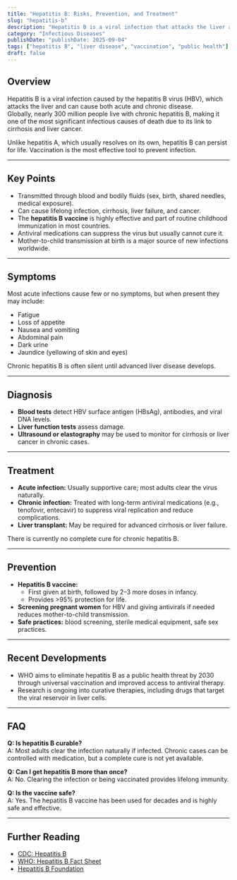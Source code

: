 ```yaml
---
title: "Hepatitis B: Risks, Prevention, and Treatment"
slug: "hepatitis-b"
description: "Hepatitis B is a viral infection that attacks the liver and can cause chronic disease, cirrhosis, or liver cancer. Vaccination is the best prevention."
category: "Infectious Diseases"
publishDate: "publishDate: 2025-09-04"
tags: ["hepatitis B", "liver disease", "vaccination", "public health"]
draft: false
---
```


## Overview
Hepatitis B is a viral infection caused by the hepatitis B virus (HBV), which attacks the liver and can cause both acute and chronic disease.  
Globally, nearly 300 million people live with chronic hepatitis B, making it one of the most significant infectious causes of death due to its link to cirrhosis and liver cancer.  

Unlike hepatitis A, which usually resolves on its own, hepatitis B can persist for life. Vaccination is the most effective tool to prevent infection.  

---

## Key Points
- Transmitted through blood and bodily fluids (sex, birth, shared needles, medical exposure).  
- Can cause lifelong infection, cirrhosis, liver failure, and cancer.  
- The **hepatitis B vaccine** is highly effective and part of routine childhood immunization in most countries.  
- Antiviral medications can suppress the virus but usually cannot cure it.  
- Mother-to-child transmission at birth is a major source of new infections worldwide.  

---

## Symptoms
Most acute infections cause few or no symptoms, but when present they may include:  
- Fatigue  
- Loss of appetite  
- Nausea and vomiting  
- Abdominal pain  
- Dark urine  
- Jaundice (yellowing of skin and eyes)  

Chronic hepatitis B is often silent until advanced liver disease develops.  

---

## Diagnosis
- **Blood tests** detect HBV surface antigen (HBsAg), antibodies, and viral DNA levels.  
- **Liver function tests** assess damage.  
- **Ultrasound or elastography** may be used to monitor for cirrhosis or liver cancer in chronic cases.  

---

## Treatment
- **Acute infection:** Usually supportive care; most adults clear the virus naturally.  
- **Chronic infection:** Treated with long-term antiviral medications (e.g., tenofovir, entecavir) to suppress viral replication and reduce complications.  
- **Liver transplant:** May be required for advanced cirrhosis or liver failure.  

There is currently no complete cure for chronic hepatitis B.  

---

## Prevention
- **Hepatitis B vaccine:**  
  - First given at birth, followed by 2–3 more doses in infancy.  
  - Provides >95% protection for life.  
- **Screening pregnant women** for HBV and giving antivirals if needed reduces mother-to-child transmission.  
- **Safe practices:** blood screening, sterile medical equipment, safe sex practices.  

---

## Recent Developments
- WHO aims to eliminate hepatitis B as a public health threat by 2030 through universal vaccination and improved access to antiviral therapy.  
- Research is ongoing into curative therapies, including drugs that target the viral reservoir in liver cells.  

---

## FAQ
**Q: Is hepatitis B curable?**  
A: Most adults clear the infection naturally if infected. Chronic cases can be controlled with medication, but a complete cure is not yet available.  

**Q: Can I get hepatitis B more than once?**  
A: No. Clearing the infection or being vaccinated provides lifelong immunity.  

**Q: Is the vaccine safe?**  
A: Yes. The hepatitis B vaccine has been used for decades and is highly safe and effective.  

---

## Further Reading
- [CDC: Hepatitis B](https://www.cdc.gov/hepatitis/hbv/)  
- [WHO: Hepatitis B Fact Sheet](https://www.who.int/news-room/fact-sheets/detail/hepatitis-b)  
- [Hepatitis B Foundation](https://www.hepb.org/)  
